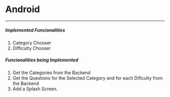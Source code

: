 # Android
---

##### Implemented Funcionalities
1. Category Chooser
2. Difficulty Chooser

##### Funcionalities being Implemented
1. Get the Categories from the Backend
2. Get the Questions for the Selected Category and for each Dificulty from the Backend
3. Add a Splash Screen.
